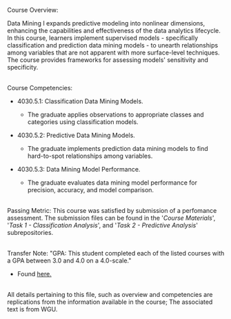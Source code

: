 Course Overview:

Data Mining I expands predictive modeling into nonlinear dimensions, enhancing the capabilities and effectiveness of the data analytics lifecycle. In this course, learners implement supervised models - specifically classification and prediction data mining models - to unearth relationships among variables that are not apparent with more surface-level techniques. The course provides frameworks for assessing models' sensitivity and specificity.
<br/><br />

Course Competencies:

- 4030.5.1: Classification Data Mining Models.
	- The graduate applies observations to appropriate classes and categories using classification models.

- 4030.5.2: Predictive Data Mining Models.
	- The graduate implements prediction data mining models to find hard-to-spot relationships among variables.

- 4030.5.3: Data Mining Model Performance.
	- The graduate evaluates data mining model performance for precision, accuracy, and model comparison.
<br /><br />

Passing Metric:
This course was satisfied by submission of a perfomance assessment. The submission files can be found in the '*Course Materials*', '*Task 1 - Classification Analysis*', and '*Task 2 - Predictive Analysis*' subrepositories.
<br /><br />

Transfer Note:
"GPA: This student completed each of the listed courses with a GPA between 3.0 and 4.0 on a 4.0-scale."
- Found [here.](https://www.wgu.edu/admissions/transfers.html)
<br /><br />

All details pertaining to this file, such as overview and competencies are replications from the information available in the course; The associated text is from WGU.